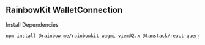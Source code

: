 ## RainbowKit WalletConnection

Install Dependencies
```bash
npm install @rainbow-me/rainbowkit wagmi viem@2.x @tanstack/react-query
```





